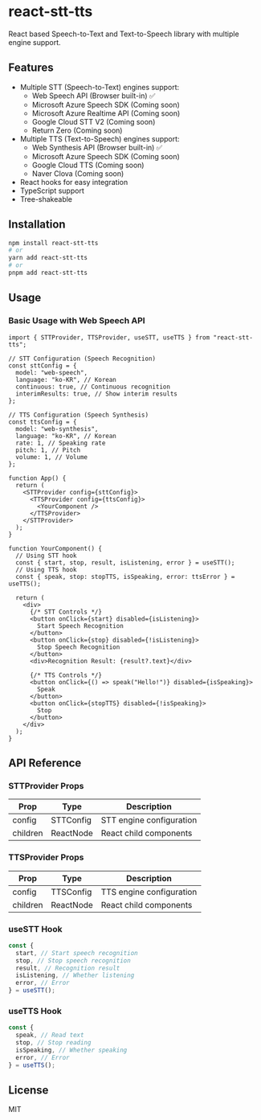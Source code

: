 # react-stt-tts

React based Speech-to-Text and Text-to-Speech library with multiple engine support.

## Features

- Multiple STT (Speech-to-Text) engines support:
  - Web Speech API (Browser built-in) ✅
  - Microsoft Azure Speech SDK (Coming soon)
  - Microsoft Azure Realtime API (Coming soon)
  - Google Cloud STT V2 (Coming soon)
  - Return Zero (Coming soon)
- Multiple TTS (Text-to-Speech) engines support:
  - Web Synthesis API (Browser built-in) ✅
  - Microsoft Azure Speech SDK (Coming soon)
  - Google Cloud TTS (Coming soon)
  - Naver Clova (Coming soon)
- React hooks for easy integration
- TypeScript support
- Tree-shakeable

## Installation

```bash
npm install react-stt-tts
# or
yarn add react-stt-tts
# or
pnpm add react-stt-tts
```

## Usage

### Basic Usage with Web Speech API

```tsx
import { STTProvider, TTSProvider, useSTT, useTTS } from "react-stt-tts";

// STT Configuration (Speech Recognition)
const sttConfig = {
  model: "web-speech",
  language: "ko-KR", // Korean
  continuous: true, // Continuous recognition
  interimResults: true, // Show interim results
};

// TTS Configuration (Speech Synthesis)
const ttsConfig = {
  model: "web-synthesis",
  language: "ko-KR", // Korean
  rate: 1, // Speaking rate
  pitch: 1, // Pitch
  volume: 1, // Volume
};

function App() {
  return (
    <STTProvider config={sttConfig}>
      <TTSProvider config={ttsConfig}>
        <YourComponent />
      </TTSProvider>
    </STTProvider>
  );
}

function YourComponent() {
  // Using STT hook
  const { start, stop, result, isListening, error } = useSTT();
  // Using TTS hook
  const { speak, stop: stopTTS, isSpeaking, error: ttsError } = useTTS();

  return (
    <div>
      {/* STT Controls */}
      <button onClick={start} disabled={isListening}>
        Start Speech Recognition
      </button>
      <button onClick={stop} disabled={!isListening}>
        Stop Speech Recognition
      </button>
      <div>Recognition Result: {result?.text}</div>

      {/* TTS Controls */}
      <button onClick={() => speak("Hello!")} disabled={isSpeaking}>
        Speak
      </button>
      <button onClick={stopTTS} disabled={!isSpeaking}>
        Stop
      </button>
    </div>
  );
}
```

## API Reference

### STTProvider Props

| Prop     | Type      | Description              |
| -------- | --------- | ------------------------ |
| config   | STTConfig | STT engine configuration |
| children | ReactNode | React child components   |

### TTSProvider Props

| Prop     | Type      | Description              |
| -------- | --------- | ------------------------ |
| config   | TTSConfig | TTS engine configuration |
| children | ReactNode | React child components   |

### useSTT Hook

```typescript
const {
  start, // Start speech recognition
  stop, // Stop speech recognition
  result, // Recognition result
  isListening, // Whether listening
  error, // Error
} = useSTT();
```

### useTTS Hook

```typescript
const {
  speak, // Read text
  stop, // Stop reading
  isSpeaking, // Whether speaking
  error, // Error
} = useTTS();
```

## License

MIT
